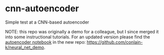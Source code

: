 # cnn-autoencoder
Simple test at a CNN-based autoencoder


NOTE: this repo was originally a demo for a colleague, but I since merged it into some instructional tutorials. For an updated version please find the [autoencoder notebook](https://github.com/conlain-k/neural_net_demo/blob/main/cnn/autoencoder.ipynb) in the new repo: https://github.com/conlain-k/neural_net_demo.
                                        
